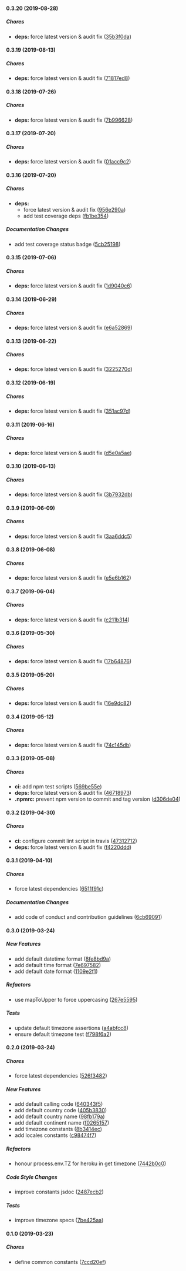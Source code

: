 #### 0.3.20 (2019-08-28)

##### Chores

* **deps:**  force latest version & audit fix ([35b3f0da](https://github.com/lykmapipo/constants/commit/35b3f0da5ee25c4cec7dbd17b6ecb8a9495b272d))

#### 0.3.19 (2019-08-13)

##### Chores

* **deps:**  force latest version & audit fix ([71817ed8](https://github.com/lykmapipo/constants/commit/71817ed8baaeb1324104534b7f285d4048e2c2e0))

#### 0.3.18 (2019-07-26)

##### Chores

* **deps:**  force latest version & audit fix ([7b996628](https://github.com/lykmapipo/constants/commit/7b996628a685b20af111103bb373f985bc369f89))

#### 0.3.17 (2019-07-20)

##### Chores

* **deps:**  force latest version & audit fix ([01acc9c2](https://github.com/lykmapipo/constants/commit/01acc9c2b64b7fc7e23b469e0d90d65c2adaeac3))

#### 0.3.16 (2019-07-20)

##### Chores

* **deps:**
  *  force latest version & audit fix ([956e290a](https://github.com/lykmapipo/constants/commit/956e290a7ff7dd7f5669713e4021273867b0e995))
  *  add test coverage deps ([fb1be354](https://github.com/lykmapipo/constants/commit/fb1be3545023b26236818a2784b4969ca4fb0aac))

##### Documentation Changes

*  add test coverage status badge ([5cb25198](https://github.com/lykmapipo/constants/commit/5cb25198a11010eed8a3e861c8c1a4f52e1adf57))

#### 0.3.15 (2019-07-06)

##### Chores

* **deps:**  force latest version & audit fix ([1d9040c6](https://github.com/lykmapipo/constants/commit/1d9040c652191b75ee7ea2c6e61b1c732a0d8a11))

#### 0.3.14 (2019-06-29)

##### Chores

* **deps:**  force latest version & audit fix ([e6a52869](https://github.com/lykmapipo/constants/commit/e6a5286944dc3aedcede5c2e6d2b8653397b4ab0))

#### 0.3.13 (2019-06-22)

##### Chores

* **deps:**  force latest version & audit fix ([3225270d](https://github.com/lykmapipo/constants/commit/3225270dde6e12e3144fcfb0a17e46b98d3bbd36))

#### 0.3.12 (2019-06-19)

##### Chores

* **deps:**  force latest version & audit fix ([351ac97d](https://github.com/lykmapipo/constants/commit/351ac97dbe17b1d8a333db670debf72d9659639f))

#### 0.3.11 (2019-06-16)

##### Chores

* **deps:**  force latest version & audit fix ([d5e0a5ae](https://github.com/lykmapipo/constants/commit/d5e0a5ae3da2e8208dfde6d7c51e847191721abd))

#### 0.3.10 (2019-06-13)

##### Chores

* **deps:**  force latest version & audit fix ([3b7932db](https://github.com/lykmapipo/constants/commit/3b7932db18cd5790304a9bcf399e7287fe7d2e90))

#### 0.3.9 (2019-06-09)

##### Chores

* **deps:**  force latest version & audit fix ([3aa6ddc5](https://github.com/lykmapipo/constants/commit/3aa6ddc52a8954c9f92f78118f99a3df423b1b7f))

#### 0.3.8 (2019-06-08)

##### Chores

* **deps:**  force latest version & audit fix ([e5e6b162](https://github.com/lykmapipo/constants/commit/e5e6b16205d9fb751da1dac86c14a9cdfa286a57))

#### 0.3.7 (2019-06-04)

##### Chores

* **deps:**  force latest version & audit fix ([c211b314](https://github.com/lykmapipo/constants/commit/c211b3145c1203dc49de2b049db748ed2a095d3d))

#### 0.3.6 (2019-05-30)

##### Chores

* **deps:**  force latest version & audit fix ([17b64876](https://github.com/lykmapipo/constants/commit/17b64876b290ecfc64206d329ed7e39689d4003b))

#### 0.3.5 (2019-05-20)

##### Chores

* **deps:**  force latest version & audit fix ([16e9dc82](https://github.com/lykmapipo/constants/commit/16e9dc820290947602ffe636320abdce907a74ca))

#### 0.3.4 (2019-05-12)

##### Chores

* **deps:**  force latest version & audit fix ([74c145db](https://github.com/lykmapipo/constants/commit/74c145db99deadcdebbb37be21e8d4b52c3f9463))

#### 0.3.3 (2019-05-08)

##### Chores

* **ci:**  add npm test scripts ([569be55e](https://github.com/lykmapipo/constants/commit/569be55e3fcb3c7cb3e27a21db4ad38ef81d9717))
* **deps:**  force latest version & audit fix ([46718973](https://github.com/lykmapipo/constants/commit/467189732e6acf054a8291f7db40037717e29096))
* **.npmrc:**  prevent npm version to commit and tag version ([d306de04](https://github.com/lykmapipo/constants/commit/d306de04f380d8553a15fb15717b8c7f3d6f9570))

#### 0.3.2 (2019-04-30)

##### Chores

* **ci:**  configure commit lint script in travis ([47312712](https://github.com/lykmapipo/constants/commit/473127120680e3b714121bc581a800254d78141a))
* **deps:**  force latest version & audit fix ([f4220ddd](https://github.com/lykmapipo/constants/commit/f4220ddd61a8bc33f12569c3668fabc3ff218fa3))

#### 0.3.1 (2019-04-10)

##### Chores

*  force latest dependencies ([6511f91c](https://github.com/lykmapipo/constants/commit/6511f91c333fbbfc8c59a6482244e7f331c59523))

##### Documentation Changes

*  add code of conduct and contribution guidelines ([6cb69091](https://github.com/lykmapipo/constants/commit/6cb69091c97030ae1da5ea1a2fb0720ff4f84372))

#### 0.3.0 (2019-03-24)

##### New Features

*  add default datetime format ([8fe8bd9a](https://github.com/lykmapipo/constants/commit/8fe8bd9adf2bd87e4d51d00d84e43bf6fcf3f3a7))
*  add default time format ([7e697582](https://github.com/lykmapipo/constants/commit/7e69758289dd7474313c4268e0cfb4b60bac252f))
*  add default date format ([1109e2f1](https://github.com/lykmapipo/constants/commit/1109e2f156179dab8077d9c57a5b71f269305a77))

##### Refactors

*  use mapToUpper to force uppercasing ([267e5595](https://github.com/lykmapipo/constants/commit/267e5595e5ea5d9639fc4f71f67415d373775234))

##### Tests

*  update default timezone assertions ([a4abfcc8](https://github.com/lykmapipo/constants/commit/a4abfcc82fe95c48060228434df0c92c4f70b33e))
*  ensure default timezone test ([f798f6a2](https://github.com/lykmapipo/constants/commit/f798f6a2ee6118bd53cfd460891fbc793b759f92))

#### 0.2.0 (2019-03-24)

##### Chores

*  force latest dependencies ([526f3482](https://github.com/lykmapipo/constants/commit/526f34825fd5ee310ee7363c0f4f0a281eb8e34b))

##### New Features

*  add default calling code ([640343f5](https://github.com/lykmapipo/constants/commit/640343f584958ee57dbaa70a8934cc50009ddc8c))
*  add default country code ([405b3830](https://github.com/lykmapipo/constants/commit/405b38305521a38682365e7de1dc03aec963e3ec))
*  add default country name ([98fb179a](https://github.com/lykmapipo/constants/commit/98fb179a077455cf3fa32ba5c4dcb84679d6ba78))
*  add default continent name ([f0265157](https://github.com/lykmapipo/constants/commit/f026515747fc1b46298bc6eb49c8098d95acd507))
*  add timezone constants ([8b3414ec](https://github.com/lykmapipo/constants/commit/8b3414ec27e0e019a67fe1ef64afbab2d44f8f88))
*  add locales constants ([c98474f7](https://github.com/lykmapipo/constants/commit/c98474f7e5edcba28ebd4d5018349dd0d221903e))

##### Refactors

*  honour process.env.TZ for heroku in get timezone ([7442b0c0](https://github.com/lykmapipo/constants/commit/7442b0c0e4f493df65c523c2ecdb3421caea93e6))

##### Code Style Changes

*  improve constants jsdoc ([2487ecb2](https://github.com/lykmapipo/constants/commit/2487ecb284ec27516d5cc45a2982f6dc814ac7c4))

##### Tests

*  improve timezone specs ([7be425aa](https://github.com/lykmapipo/constants/commit/7be425aa15d3b710935b51492d7058bba44386fe))

#### 0.1.0 (2019-03-23)

##### Chores

*  define common constants ([7ccd20ef](https://github.com/lykmapipo/constants/commit/7ccd20efb394780cd30fb168bbf4343b61446834))


